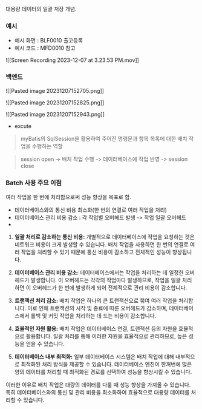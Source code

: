 
대용량 데이터의 일괄 저장 개념. 

### 예시 

- 예시 화면 : BLF0010 출고등록
- 예시 코드 : MFD0010 참고 

![[Screen Recording 2023-12-07 at 3.23.53 PM.mov]]

### 백엔드 

![[Pasted image 20231207152705.png]]

![[Pasted image 20231207152825.png]]

![[Pasted image 20231207152943.png]]
- excute
> myBatis의 SqlSession을 활용하여 주어진 명령문과 항목 목록에 대한 배치 작업을 수행하는 역할

> session open -> 배치 작업 수행 -> 데이터베이스에 작업 반영 -> session close 


### Batch 사용 주요 이점 

여러 작업을 한 번에 처리함으로써 성능 향상을 목표로 함. 

- 데이터베이스와의 통신 비용 최소화(한 번의 연결로 여러 작업을 처리)
- 데이터베이스 관리 비용 감소 : 각 작업별 오버헤드 발생 -> 작업 일괄 오버헤드 
- 

1. **일괄 처리로 감소하는 통신 비용:** 개별적으로 데이터베이스에 작업을 요청하는 것은 네트워크 비용이 크게 발생할 수 있습니다. 배치 작업을 사용하면 한 번의 연결로 여러 작업을 처리할 수 있기 때문에 통신 비용이 감소하고 전체적인 성능이 향상됩니다.
    
2. **데이터베이스 관리 비용 감소:** 데이터베이스에서는 작업을 처리하는 데 일정한 오버헤드가 발생합니다. 이 오버헤드는 각각의 작업마다 발생하므로, 작업을 일괄 처리하면 이 오버헤드가 한 번에 발생하게 되어 전체적으로 관리 비용이 감소합니다.
    
3. **트랜잭션 처리 감소:** 배치 작업은 하나의 큰 트랜잭션으로 묶여 여러 작업을 처리합니다. 이로 인해 트랜잭션의 시작 및 종료에 따른 오버헤드가 감소하며, 데이터베이스에서 롤백 및 커밋 작업을 처리하는 데 드는 비용이 감소합니다.
    
4. **효율적인 자원 활용:** 배치 작업은 데이터베이스 연결, 트랜잭션 등의 자원을 효율적으로 활용합니다. 일괄 처리를 통해 이러한 자원을 효율적으로 관리하므로, 높은 성능을 얻을 수 있습니다.
    
5. **데이터베이스 내부 최적화:** 일부 데이터베이스 시스템은 배치 작업에 대해 내부적으로 최적화된 처리 방식을 제공할 수 있습니다. 데이터베이스 엔진이 한꺼번에 많은 양의 데이터를 처리할 때 최적화된 경로를 선택하여 성능을 향상시킬 수 있습니다.
    

이러한 이유로 배치 작업은 대량의 데이터를 다룰 때 성능 향상을 가져올 수 있습니다. 특히 데이터베이스와의 통신 및 관리 비용을 최소화하여 효율적으로 대용량 데이터를 처리할 수 있습니다.